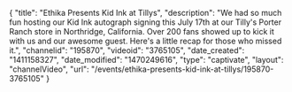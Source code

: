 {
    "title": "Ethika Presents Kid Ink at Tillys",
    "description": "We had so much fun hosting our Kid Ink autograph signing this July 17th at our Tilly's Porter Ranch store in Northridge, California. Over 200 fans showed up to kick it with us and our awesome guest. Here's a little recap for those who missed it.",
    "channelid": "195870",
    "videoid": "3765105",
    "date_created": "1411158327",
    "date_modified": "1470249616",
    "type": "captivate",
    "layout": "channelVideo",
    "url": "\/events\/ethika-presents-kid-ink-at-tillys\/195870-3765105"
}